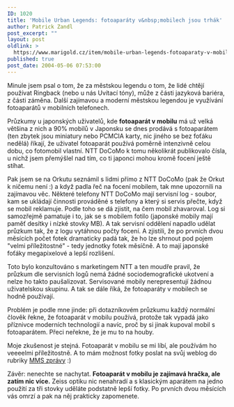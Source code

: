 ```yaml
---
ID: 1020
title: 'Mobile Urban Legends: fotoaparáty v&nbsp;mobilech jsou trhák'
author: Patrick Zandl
post_excerpt: ""
layout: post
oldlink: >
  https://www.marigold.cz/item/mobile-urban-legends-fotoaparaty-v-mobilech-jsou-trhak
published: true
post_date: 2004-05-06 07:53:00
---
```

<p>
Minule jsem psal o tom, že za městskou legendu o tom, že lidé chtějí používat Ringback (nebo u nás Uvítací tóny), může z části jazyková bariéra, z části záměna. Další zajímavou a moderní městskou legendou je využívání fotoaparátů v mobilních telefonech. </p>

<p>
Průzkumy u japonských uživatelů, kde <STRONG>fotoaparát v mobilu</STRONG> má už velká většina z nich a 90% mobilů v Japonsku se dnes prodává s fotoaparátem (ten zbytek jsou miniatury nebo PCMCIA karty, nic jiného se bez foťáku nedělá) říkají, že uživatel fotoaparát používá poměrně intenzivně celou dobu, co fotomobil vlastní. NTT DoCoMo k tomu několikrát publikovalo čísla, u nichž jsem přemýšlel nad tím, co ti japonci mohou kromě focení ještě stíhat. </p>

<p>
Pak jsem se na Orkutu seznámil s lidmi přímo z NTT DoCoMo (pak že Orkut k ničemu není :) a když padla řeč na focení mobilem, tak mne upozornili na zajímavou věc. Některé telefony NTT DoCoMo mají servisní log - soubor, kam se ukládají činnosti prováděné s telefony a který si servis přečte, když se mobil reklamuje. Podle toho se dá zjistit, na čem mobil zhavaroval. Log si samozřejmě pamatuje i to, jak se s mobilem fotilo (japonské mobily mají paměť desítky&#160;i nízké&#160;stovky MB). A tak servisní oddělení napadlo udělat průzkum tak, že z logu vytáhnou počty focení. A zjistili, že po prvních dvou měsících počet fotek dramaticky padá tak, že ho lze shrnout pod pojem "velmi příležitostné" - tedy jednotky fotek měsíčně. A to mají japonské foťáky megapixelové a lepší rozlišení. </p>

<p>
Toto bylo konzultováno s marketingem NTT a ten moudře pravil, že průzkum dle servisních logů nemá žádné sociodemografické ukotvení a nelze ho takto paušalizovat. Servisované mobily nerepresentují žádnou uživatelskou skupinu. A tak se dále říká, že fotoaparáty v mobilech se hodně používají. </p>

<p>
Problém je podle mne jinde: při dotazníkovém průzkumu každý normální člověk řekne, že fotoaparát v mobilu používá, protože tak vypadá jako příznivce moderních technologií a navíc, proč by si jinak kupoval mobil s fotoaparátem. Přeci neřekne, že je mu to na houby. </p>

<p>
Moje zkušenost je stejná. Fotoaparát v mobilu se mi líbí, ale používám ho veeeelmi příležitostně. A to mám možnost fotky poslat na svůj weblog do rubriky <A href="/mms">MMS zprávy</A> :)</p>

<p>
Závěr: nenechte se nachytat. <STRONG>Fotoaparát v mobilu je zajímavá hračka, ale zatím nic více.</STRONG> Zeiss optiku nic nenahradí a s klasickým aparátem na jedno použití za tři stovky uděláte podstatně lepší fotky. Po prvních dvou měsících vás omrzí a pak na něj prakticky zapomenete. </p>
